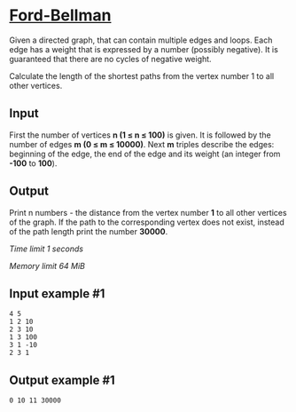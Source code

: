 # [Ford-Bellman](http://www.e-olymp.com/en/problems/1453)

Given a directed graph, that can contain multiple edges and loops. Each edge has a weight that is expressed by a number (possibly negative). It is guaranteed that there are no cycles of negative weight.

Calculate the length of the shortest paths from the vertex number 1 to all other vertices.

## Input

First the number of vertices **n (1 ≤ n ≤ 100)** is given. It is followed by the number of edges **m (0 ≤ m ≤ 10000)**. Next **m** triples describe the edges: beginning of the edge, the end of the edge and its weight (an integer from **-100** to **100**).

## Output

Print n numbers - the distance from the vertex number **1** to all other vertices of the graph. If the path to the corresponding vertex does not exist, instead of the path length print the number **30000**.

*Time limit 1 seconds*

*Memory limit 64 MiB*


## Input example #1

```
4 5
1 2 10
2 3 10
1 3 100
3 1 -10
2 3 1
```

## Output example #1

```
0 10 11 30000
```
